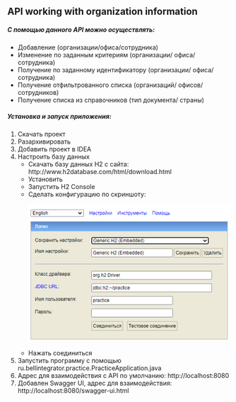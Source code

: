 <body>
<h2>API working with organization information</h2>
<h5>С помощью данного API можно осуществлять:</h5>
<ul>
<li>Добавление (организации/офиса/сотрудника)</li>
<li>Изменение по заданным критериям (организации/ офиса/ сотрудника) </li>
<li>Получение по заданному идентификатору (организации/ офиса/ сотрудника)</li>
<li>Получение отфильтрованного списка (организаций/ офисов/ сотрудников)</li>
<li>Получение списка из справочников (тип документа/ страны)</li>
</ul>
<h5>Установка и запуск приложения:</h5>
<ol>
<li>Скачать проект</li>
<li>Разархивировать</li>
<li>Добавить проект в IDEA</li>
<li>Настроить базу данных
<ul>
<li>Скачать базу данных H2 c сайта: <a>http://www.h2database.com/html/download.html</a></li>
<li>Установить</li>
<li>Запустить H2 Console</li>
<li>Сделать конфигурацию по скриншоту:

![alt text](screenshots/ConfigH2.png "окно H2 Console")
</li>
<li>Нажать соединиться</li>
</ul>
<li>Запустить программу с помощью ru.bellintegrator.practice.PracticeApplication.java</li>
<li>Адрес для взаимодействия с API по умолчанию: http://localhost:8080</li>
<li>Добавлен Swagger UI, адрес для взаимодействия: http://localhost:8080/swagger-ui.html</li>
</ol>
</body>
